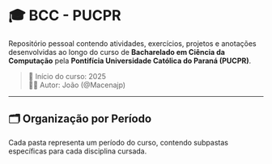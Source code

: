 # 🎓 BCC - PUCPR

Repositório pessoal contendo atividades, exercícios, projetos e anotações desenvolvidas ao longo do curso de **Bacharelado em Ciência da Computação** pela **Pontifícia Universidade Católica do Paraná (PUCPR)**.

> 📍 Início do curso: 2025  
> 👨‍💻 Autor: João (@Macenajp)

---

## 🗂️ Organização por Período

Cada pasta representa um período do curso, contendo subpastas específicas para cada disciplina cursada.
